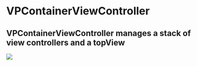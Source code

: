 VPContainerViewController
=========================
VPContainerViewController manages a stack of view controllers and a topView
-------------------------
![](https://github.com/NaiveVDisk/VPContainerViewController/blob/master/Screenshots/show.gif)
